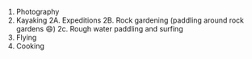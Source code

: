 1. Photography
2. Kayaking
  2A. Expeditions
  2B. Rock gardening (paddling around rock gardens :smile:)
  2c. Rough water paddling and surfing
3. Flying
4. Cooking
